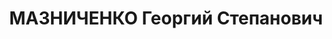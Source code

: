 ---
title: МАЗНИЧЕНКО Георгий Степанович
description: член обкома, в начале войны возглавлял горторготдел Новомосковска, в
  годы войны - комиссар партизанского отряда
---